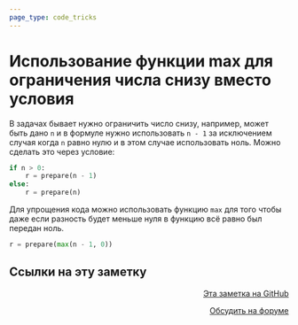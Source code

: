 ```yaml
---
page_type: code_tricks
---
```


# Использование функции max для ограничения числа снизу вместо условия

В задачах бывает нужно ограничить число снизу, например, может быть дано `n` и в формуле нужно использовать `n - 1` за исключением случая когда `n` равно нулю и в этом случае использовать ноль. Можно сделать это через условие:

```python
if n > 0:
    r = prepare(n - 1)
else:
    r = prepare(n)
```

Для упрощения кода можно использовать функцию `max` для того чтобы даже если разность будет меньше нуля в функцию всё равно был передан ноль.

```python
r = prepare(max(n - 1, 0))
```



## Ссылки на эту заметку




<p v-pre style="text-align: right">
  <a href="https://github.com/Kverde/algorithms/blob/main/source/20221119212521.md" target="_blank">
  Эта заметка на GitHub
  </a>
</p>



<p v-pre style="text-align: right">
  <a href="https://discourse.comtext.space/new-topic?title=%D0%98%D1%81%D0%BF%D0%BE%D0%BB%D1%8C%D0%B7%D0%BE%D0%B2%D0%B0%D0%BD%D0%B8%D0%B5%20%D1%84%D1%83%D0%BD%D0%BA%D1%86%D0%B8%D0%B8%20max%20%D0%B4%D0%BB%D1%8F%20%D0%BE%D0%B3%D1%80%D0%B0%D0%BD%D0%B8%D1%87%D0%B5%D0%BD%D0%B8%D1%8F%20%D1%87%D0%B8%D1%81%D0%BB%D0%B0%20%D1%81%D0%BD%D0%B8%D0%B7%D1%83%20%D0%B2%D0%BC%D0%B5%D1%81%D1%82%D0%BE%20%D1%83%D1%81%D0%BB%D0%BE%D0%B2%D0%B8%D1%8F&body=&category=algorithm" target="_blank">
  Обсудить на форуме
  </a>
</p>
